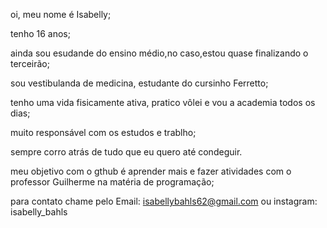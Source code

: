 oi, meu nome é Isabelly;

tenho 16 anos;

ainda sou esudande do ensino médio,no caso,estou quase finalizando o terceirão;

sou vestibulanda de medicina, estudante do cursinho Ferretto;

tenho uma vida fisicamente ativa, pratico vôlei e vou a academia todos os dias;

muito responsável com os estudos e trablho;

sempre corro atrás de tudo que eu quero até condeguir.

meu objetivo com o gthub é aprender mais e fazer atividades com o professor Guilherme na matéria de programação;

para contato chame pelo
Email: isabellybahls62@gmail.com 
ou 
instagram: isabelly_bahls

